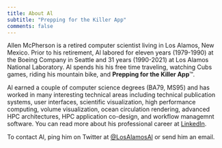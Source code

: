 ```yaml
---
title: About Al
subtitle: "Prepping for the Killer App"
comments: false
---
```


Allen McPherson is a retired computer scientist living in Los Alamos,
New Mexico. Prior to his retirement, Al labored for eleven years (1979-1990) at the
Boeing Company in Seattle and 31 years (1990-2021) at Los Alamos National
Laboratory. Al spends his
his free time traveling, watching Cubs games, riding his mountain bike, and
**Prepping for the Killer App**&trade;.

Al earned a couple of computer science degrees (BA79, MS95) and has worked in
many interesting technical areas including technical publication systems, user
interfaces, scientific visualization, high performance computing, volume
visualization, ocean circulation rendering, advanced HPC architectures, HPC
application co-design, and workflow managemnt software. You can read more about his professional career at
[LinkedIn](https://linkedin.com/in/allenmcpherson).

To contact Al, ping him on Twitter at
[@LosAlamosAl](https://twitter.com/LosAlamosAl) or send him an email.
